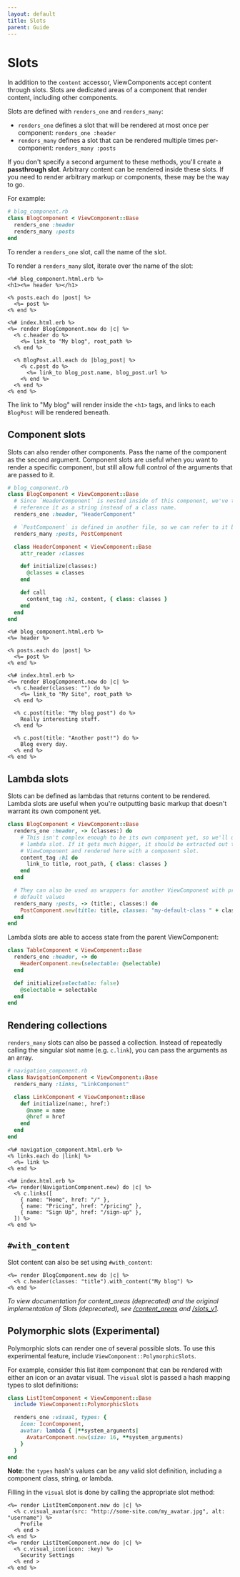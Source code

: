 ```yaml
---
layout: default
title: Slots
parent: Guide
---
```


# Slots

In addition to the `content` accessor, ViewComponents accept content through slots. Slots are dedicated areas of a
component that render content, including other components.

Slots are defined with `renders_one` and `renders_many`:

- `renders_one` defines a slot that will be rendered at most once per component: `renders_one :header`
- `renders_many` defines a slot that can be rendered multiple times per-component: `renders_many :posts`

If you don't specify a second argument to these methods, you'll create a **passthrough slot**. Arbitrary content can be
rendered inside these slots. If you need to render arbitrary markup or components, these may be the way to go.

For example:

```ruby
# blog_component.rb
class BlogComponent < ViewComponent::Base
  renders_one :header
  renders_many :posts
end
```

To render a `renders_one` slot, call the name of the slot.

To render a `renders_many` slot, iterate over the name of the slot:

```erb
<%# blog_component.html.erb %>
<h1><%= header %></h1>

<% posts.each do |post| %>
  <%= post %>
<% end %>
```

```erb
<%# index.html.erb %>
<%= render BlogComponent.new do |c| %>
  <% c.header do %>
    <%= link_to "My blog", root_path %>
  <% end %>

  <% BlogPost.all.each do |blog_post| %>
    <% c.post do %>
      <%= link_to blog_post.name, blog_post.url %>
    <% end %>
  <% end %>
<% end %>
```

The link to "My blog" will render inside the `<h1>` tags, and links to each `BlogPost` will be rendered beneath.

## Component slots

Slots can also render other components. Pass the name of the component as the second argument. Component slots are
useful when you want to render a specific component, but still allow full control of the arguments that are passed to
it.

```ruby
# blog_component.rb
class BlogComponent < ViewComponent::Base
  # Since `HeaderComponent` is nested inside of this component, we've to
  # reference it as a string instead of a class name.
  renders_one :header, "HeaderComponent"

  # `PostComponent` is defined in another file, so we can refer to it by class name.
  renders_many :posts, PostComponent

  class HeaderComponent < ViewComponent::Base
    attr_reader :classes

    def initialize(classes:)
      @classes = classes
    end

    def call
      content_tag :h1, content, { class: classes }
    end
  end
end
```

```erb
<%# blog_component.html.erb %>
<%= header %>

<% posts.each do |post| %>
  <%= post %>
<% end %>
```

```erb
<%# index.html.erb %>
<%= render BlogComponent.new do |c| %>
  <% c.header(classes: "") do %>
    <%= link_to "My Site", root_path %>
  <% end %>

  <% c.post(title: "My blog post") do %>
    Really interesting stuff.
  <% end %>

  <% c.post(title: "Another post!") do %>
    Blog every day.
  <% end %>
<% end %>
```

## Lambda slots

Slots can be defined as lambdas that returns content to be rendered. Lambda slots are useful when you're outputting
basic markup that doesn't warrant its own component yet.

```ruby
class BlogComponent < ViewComponent::Base
  renders_one :header, -> (classes:) do
    # This isn't complex enough to be its own component yet, so we'll use a
    # lambda slot. If it gets much bigger, it should be extracted out to a
    # ViewComponent and rendered here with a component slot.
    content_tag :h1 do
      link_to title, root_path, { class: classes }
    end
  end

  # They can also be used as wrappers for another ViewComponent with preset
  # default values
  renders_many :posts, -> (title:, classes:) do
    PostComponent.new(title: title, classes: "my-default-class " + classes)
  end
end
```

Lambda slots are able to access state from the parent ViewComponent:

```ruby
class TableComponent < ViewComponent::Base
  renders_one :header, -> do
    HeaderComponent.new(selectable: @selectable)
  end

  def initialize(selectable: false)
    @selectable = selectable
  end
end
```

## Rendering collections

`renders_many` slots can also be passed a collection. Instead of repeatedly calling the singular slot name (e.g.
`c.link`), you can pass the arguments as an array.

```ruby
# navigation_component.rb
class NavigationComponent < ViewComponent::Base
  renders_many :links, "LinkComponent"

  class LinkComponent < ViewComponent::Base
    def initialize(name:, href:)
      @name = name
      @href = href
    end
  end
end
```

```erb
<%# navigation_component.html.erb %>
<% links.each do |link| %>
  <%= link %>
<% end %>
```

```erb
<%# index.html.erb %>
<%= render(NavigationComponent.new) do |c| %>
  <% c.links([
    { name: "Home", href: "/" },
    { name: "Pricing", href: "/pricing" },
    { name: "Sign Up", href: "/sign-up" },
  ]) %>
<% end %>
```

## `#with_content`

Slot content can also be set using `#with_content`:

```erb
<%= render BlogComponent.new do |c| %>
  <% c.header(classes: "title").with_content("My blog") %>
<% end %>
```

_To view documentation for content_areas (deprecated) and the original implementation of Slots (deprecated), see [/content_areas](/content_areas) and [/slots_v1](/slots_v1)._

## Polymorphic slots (Experimental)

Polymorphic slots can render one of several possible slots. To use this experimental feature, include `ViewComponent::PolymorphicSlots`.

For example, consider this list item component that can be rendered with either an icon or an avatar visual. The `visual` slot is passed a hash mapping types to slot definitions:

```ruby
class ListItemComponent < ViewComponent::Base
  include ViewComponent::PolymorphicSlots

  renders_one :visual, types: {
    icon: IconComponent,
    avatar: lambda { |**system_arguments|
      AvatarComponent.new(size: 16, **system_arguments)
    }
  }
end
```

**Note**: the `types` hash's values can be any valid slot definition, including a component class, string, or lambda.

Filling in the `visual` slot is done by calling the appropriate slot method:

```erb
<%= render ListItemComponent.new do |c| %>
  <% c.visual_avatar(src: "http://some-site.com/my_avatar.jpg", alt: "username") %>
    Profile
  <% end >
<% end %>
<%= render ListItemComponent.new do |c| %>
  <% c.visual_icon(icon: :key) %>
    Security Settings
  <% end >
<% end %>
```
